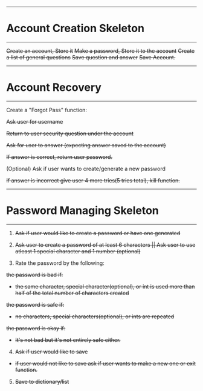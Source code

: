 ---------------------------
# Account Creation Skeleton
---------------------------

<strike>Create an account, Store it</strike>
<strike>Make a password, Store it to the account</strike>
<strike>Create a list of general questions</strike>
<strike>Save question and answer</strike>
<strike>Save Account.</strike>

------------------
# Account Recovery
------------------
Create a "Forgot Pass" function:

<strike>Ask user for username

Return to user security question under the account

Ask for user to answer (expecting answer saved to the account)

If answer is correct, return user password.</strike>

(Optional) Ask if user wants to create/generate a new password

<strike>If answer is incorrect give user 4 more tries(5 tries total), kill function.</strike>

---------------------------
# Password Managing Skeleton
---------------------------
1. <strike>Ask if user would like to create a password or have one generated</strike>

2. <strike>Ask user to create a password of at least 6 characters || Ask user to use atleast 1 special character and 1 number (optional)</strike>

3. Rate the password by the following:

<strike>the password is bad if:
- the same character, special character(optional), or int is used more than half of the total number of characters created

the password is safe if:
- no characters, special characters(optional), or ints are repeated

the password is okay if:
- It's not bad but it's not entirely safe either.

4. Ask if user would like to save
- if user would not like to save ask if user wants to make a new one or exit function.

5. Save to dictionary/list</strike>